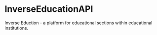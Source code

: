 # InverseEducationAPI
 Inverse Eduction - a platform for educational sections within educational institutions. 
